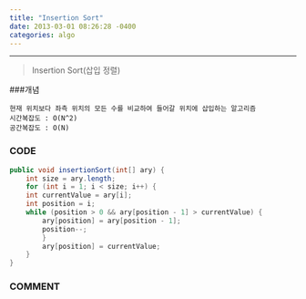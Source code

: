 ```yaml
---
title: "Insertion Sort"
date: 2013-03-01 08:26:28 -0400
categories: algo
---
```

---

> Insertion Sort(삽입 정렬)

###개념
```
현재 위치보다 좌측 위치의 모든 수를 비교하여 들어갈 위치에 삽입하는 알고리즘
시간복잡도 : O(N^2)
공간복잡도 : O(N)
```

### CODE
```java
public void insertionSort(int[] ary) {
	int size = ary.length;
	for (int i = 1; i < size; i++) {
	int currentValue = ary[i];
	int position = i;
	while (position > 0 && ary[position - 1] > currentValue) {
		ary[position] = ary[position - 1];
		position--;
		}
		ary[position] = currentValue;
	}
}
```

### COMMENT
